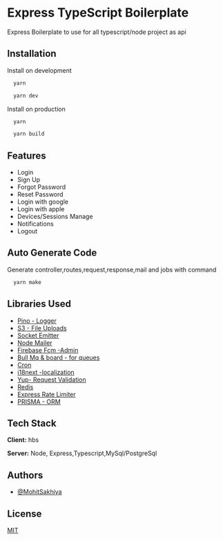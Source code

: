 # Express TypeScript Boilerplate

Express Boilerplate to use for all typescript/node project as api

## Installation

Install on development

```bash
  yarn

  yarn dev
```

Install on production

```bash
  yarn

  yarn build
```

## Features

- Login
- Sign Up
- Forgot Password
- Reset Password
- Login with google
- Login with apple
- Devices/Sessions Manage
- Notifications
- Logout

## Auto Generate Code

Generate controller,routes,request,response,mail and jobs with command

```bash
  yarn make
```

## Libraries Used

- [Pino - Logger](https://www.npmjs.com/package/pino)
- [S3 - File Uploads](https://docs.aws.amazon.com/sdk-for-javascript/v3/developer-guide/getting-started-nodejs.html)
- [Socket Emitter](https://www.npmjs.com/package/socket.io-emitter)
- [Node Mailer](https://www.npmjs.com/package/nodemailer)
- [Firebase Fcm -Admin](https://www.npmjs.com/package/firebase-admin)
- [Bull Mq & board - for queues](https://www.npmjs.com/package/bullmq)
- [Cron](https://www.npmjs.com/package/cron)
- [i18next -localization](https://www.npmjs.com/package/i18next)
- [Yup- Request Validation](https://www.npmjs.com/package/yup)
- [Redis](https://www.npmjs.com/package/redis)
- [Express Rate Limiter](https://www.npmjs.com/package/express-rate-limit)
- [PRISMA - ORM](https://www.npmjs.com/package/prisma)

## Tech Stack

**Client:** hbs

**Server:** Node, Express,Typescript,MySql/PostgreSql

## Authors

- [@MohitSakhiya](https://github.com/MohitSakhiya)

## License

[MIT](https://choosealicense.com/licenses/mit/)

